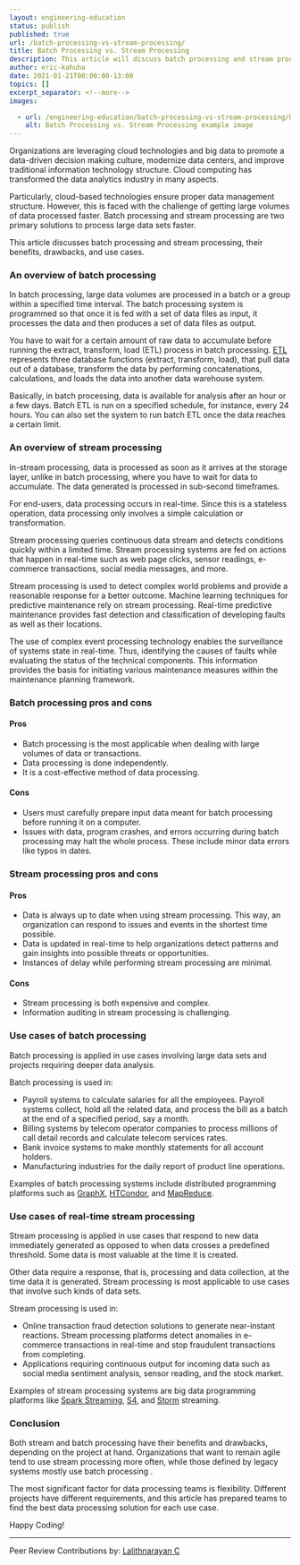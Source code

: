 ```yaml
---
layout: engineering-education
status: publish
published: true
url: /batch-processing-vs-stream-processing/
title: Batch Processing vs. Stream Processing
description: This article will discuss batch processing and stream processing, their benefits, a few drawbacks, and some use cases.
author: eric-kahuha
date: 2021-01-21T00:00:00-13:00
topics: []
excerpt_separator: <!--more-->
images:

  - url: /engineering-education/batch-processing-vs-stream-processing/hero.jpg
    alt: Batch Processing vs. Stream Processing example image
---
```

Organizations are leveraging cloud technologies and big data to promote a data-driven decision making culture, modernize data centers, and improve traditional information technology structure. Cloud computing has transformed the data analytics industry in many aspects.
<!--more-->
Particularly, cloud-based technologies ensure proper data management structure. However, this is faced with the challenge of getting large volumes of data processed faster. Batch processing and stream processing are two primary solutions to process large data sets faster.

This article discusses batch processing and stream processing, their benefits, drawbacks, and use cases.

### An overview of batch processing
In batch processing, large data volumes are processed in a batch or a group within a specified time interval. The batch processing system is programmed so that once it is fed with a set of data files as input, it processes the data and then produces a set of data files as output.

You have to wait for a certain amount of raw data to accumulate before running the extract, transform, load (ETL) process in batch processing. [ETL](https://www.webopedia.com/definitions/etl/) represents three database functions (extract, transform, load), that pull data out of a database, transform the data by performing concatenations, calculations, and loads the data into another data warehouse system.

Basically, in batch processing, data is available for analysis after an hour or a few days. Batch ETL is run on a specified schedule, for instance, every 24 hours. You can also set the system to run batch ETL once the data reaches a certain limit.

### An overview of stream processing
In-stream processing, data is processed as soon as it arrives at the storage layer, unlike in batch processing, where you have to wait for data to accumulate. The data generated is processed in sub-second timeframes. 

For end-users, data processing occurs in real-time. Since this is a stateless operation, data processing only involves a simple calculation or transformation.

Stream processing queries continuous data stream and detects conditions quickly within a limited time. Stream processing systems are fed on actions that happen in real-time such as web page clicks, sensor readings, e-commerce transactions, social media messages, and more.

Stream processing is used to detect complex world problems and provide a reasonable response for a better outcome. Machine learning techniques for predictive maintenance rely on stream processing. Real-time predictive maintenance provides fast detection and classification of developing faults as well as their locations.

The use of complex event processing technology enables the surveillance of systems state in real-time. Thus, identifying the causes of faults while evaluating the status of the technical components. This information provides the basis for initiating various maintenance measures within the maintenance planning framework.

### Batch processing pros and cons

#### Pros
- Batch processing is the most applicable when dealing with large volumes of data or transactions.
- Data processing is done independently.
- It is a cost-effective method of data processing.

#### Cons
- Users must carefully prepare input data meant for batch processing before running it on a computer.
- Issues with data, program crashes, and errors occurring during batch processing may halt the whole process. These include minor data errors like typos in dates.

### Stream processing pros and cons

#### Pros
- Data is always up to date when using stream processing. This way, an organization can respond to issues and events in the shortest time possible.
- Data is updated in real-time to help organizations detect patterns and gain insights into possible threats or opportunities.
- Instances of delay while performing stream processing are minimal.

#### Cons
- Stream processing is both expensive and complex.
- Information auditing in stream processing is challenging.

### Use cases of batch processing
Batch processing is applied in use cases involving large data sets and projects requiring deeper data analysis. 

Batch processing is used in:
- Payroll systems to calculate salaries for all the employees. Payroll systems collect, hold all the related data, and process the bill as a batch at the end of a specified period, say a month.
- Billing systems by telecom operator companies to process millions of call detail records and calculate telecom services rates.
- Bank invoice systems to make monthly statements for all account holders.
- Manufacturing industries for the daily report of product line operations.

Examples of batch processing systems include distributed programming platforms such as [GraphX](https://spark.apache.org/graphx/), [HTCondor](https://research.cs.wisc.edu/htcondor/), and [MapReduce](https://hadoop.apache.org/).

### Use cases of real-time stream processing
Stream processing is applied in use cases that respond to new data immediately generated as opposed to when data crosses a predefined threshold. Some data is most valuable at the time it is created. 

Other data require a response, that is, processing and data collection, at the time data it is generated. Stream processing is most applicable to use cases that involve such kinds of data sets.

Stream processing is used in:
- Online transaction fraud detection solutions to generate near-instant reactions. Stream processing platforms detect anomalies in e-commerce transactions in real-time and stop fraudulent transactions from completing.
- Applications requiring continuous output for incoming data such as social media sentiment analysis, sensor reading, and the stock market.

Examples of stream processing systems are big data programming platforms like [Spark Streaming](https://spark.apache.org/streaming/), [S4](https://ieeexplore.ieee.org/document/5693297), and [Storm](https://storm.apache.org/) streaming.

### Conclusion
Both stream and batch processing have their benefits and drawbacks, depending on the project at hand. Organizations that want to remain agile tend to use stream processing more often, while those defined by legacy systems mostly use batch processing .

The most significant factor for data processing teams is flexibility. Different projects have different requirements, and this article has prepared teams to find the best data processing solution for each use case.

Happy Coding!

---
Peer Review Contributions by: [Lalithnarayan C](/engineering-education/authors/lalithnarayan-c/)


